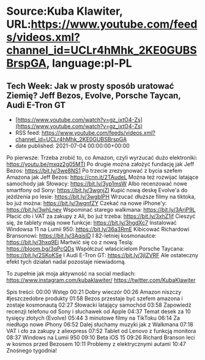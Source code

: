 # Source:Kuba Klawiter, URL:https://www.youtube.com/feeds/videos.xml?channel_id=UCLr4hMhk_2KE0GUBSBrspGA, language:pl-PL

## Tech Week: Jak w prosty sposób uratować Ziemię? Jeff Bezos, Evolve, Porsche Taycan, Audi E-Tron GT
 - [https://www.youtube.com/watch?v=gz_ixtO4-Zs](https://www.youtube.com/watch?v=gz_ixtO4-Zs)
 - RSS feed: https://www.youtube.com/feeds/videos.xml?channel_id=UCLr4hMhk_2KE0GUBSBrspGA
 - date published: 2021-07-04 00:00:00+00:00

Po pierwsze:
Trzeba zrobić to, co Amazon, czyli wyrzucać dużo elektroniki: https://youtu.be/mxqz2g05MTI
Po drugie można założyć fundację jak Jeff Bezos: https://bit.ly/3we8NS1
Po trzecie zrezygnować z bycia szefem Amazona jak Jeff Bezos: https://cnn.it/2TAudeL
Można też rozwijać latające samochody jak Słowacy: https://bit.ly/3yp1msW
Albo recenzować nowe smartfony od Sony: https://bit.ly/3wgnjZI
Kupić nową deskę Evolve'a do jeżdżenia po lesie: https://bit.ly/3wgblPH
Wrzucać dłuższe filmy na tiktoka, bo już można: https://bit.ly/3wgnfZY
Czekać na nowe iPhone'y: https://bit.ly/3whLnev
Wspominać starego walkmana: https://bit.ly/3ArjP9L
Płacić cło i VAT za zakupy z Ali, bo już trzeba: https://bit.ly/3xhZ1jf
Cieszyć się, że tablety mają nowe funkcje: https://bit.ly/3hgdXc7
Instalować Windowsa 11 na Lumii 950: https://bit.ly/36a3RmE
Kibicować Richardowi Bransonowi: https://bit.ly/3AqisID
I 82-letniej kosmonautce: https://bit.ly/3hxq9Ei
Martwić się co z nową Teslą: https://bloom.bg/3qPcQDs
Współczuć właścicielom Porsche Taycana: https://bit.ly/2SKoKSe
I Audi E-Tron GT: https://bit.ly/3jIZVRF
Ale ostateczny efekt tych działań nadal pozostaje niewiadomą. 

To zupełnie jak moja aktywność na social mediach:
https://www.instagram.com/kubaklawiter/
https://twitter.com/KubaKlawiter

Spis treści:
00:00 Wstęp
00:21 Dobry wieczór
00:26 Amazon niszczy #jeszczedobre produkty
01:58 Bezos przestaje być szefem amazona i zostaje kosmonautą 
02:27 Słowacki latający samochód
03:58 Zapowiedź recenzji telefonu od Sony i słuchawek od Apple
04:37 Temat desek za 10 tysięcy złotych (Evolve)
05:44 3 minutowe filmy na TikToku
06:14 Za niedługo nowe iPhony
06:52 Dalej słuchamy muzyki jak z Walkmana
07:18 VAT i cło za zakupy z aliexpress
07:52 Tablet od Lenovo z funkcją monitora
08:37 Windows na Lumii 950 
09:10 Beta iOS 15
09:26 Richard Branson leci w kosmos przed Bezosem
10:11 Problemy z elektrycznymi autami
10:47 Znośnego tygodnia!

